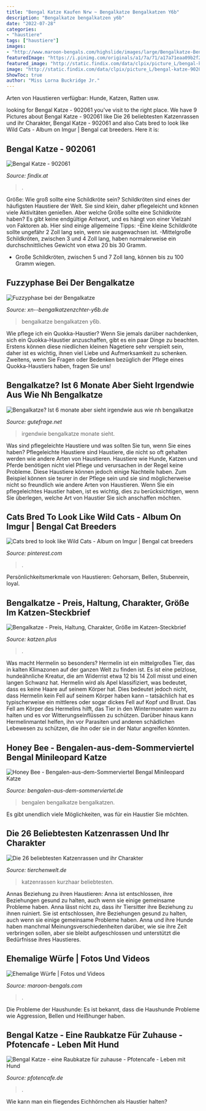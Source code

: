```yaml
---
title: "Bengal Katze Kaufen Nrw ~ Bengalkatze Bengalkatzen Y6b"
description: "Bengalkatze bengalkatzen y6b"
date: "2022-07-28"
categories:
- "haustiere"
tags: ["haustiere"]
images:
- "http://www.maroon-bengals.com/highslide/images/large/Bengalkatze-Bengalkitten-Wurf-03.2012-51.jpg"
featuredImage: "https://i.pinimg.com/originals/a1/7a/71/a17a71eaa09b2f2dfb49e31908ecca9f.jpg"
featured_image: "http://static.findix.com/data/clpix/picture_L/bengal-katze-902061-1.jpg"
image: "http://static.findix.com/data/clpix/picture_L/bengal-katze-902061-1.jpg"
ShowToc: true
author: "Miss Lorna Buckridge Jr."
---
```



Arten von Haustieren verfügbar: Hunde, Katzen, Ratten usw.

	

		
looking for Bengal Katze - 902061 you've visit to the right place. We have 9 Pictures about Bengal Katze - 902061 like Die 26 beliebtesten Katzenrassen und ihr Charakter, Bengal Katze - 902061 and also Cats bred to look like Wild Cats - Album on Imgur | Bengal cat breeders. Here it is:
		
    
## Bengal Katze - 902061

<img loading=lazy src="http://static.findix.com/data/clpix/picture_L/bengal-katze-902061-1.jpg" onerror="this.onerror=null;this.src='https://tse3.mm.bing.net/th?id=OIP.RQGYcvsCOvq484V8ymCnLgHaE8&amp;pid=15.1';" alt="Bengal Katze - 902061">

_Source: findix.at_

>. 

	

Größe: Wie groß sollte eine Schildkröte sein?
Schildkröten sind eines der häufigsten Haustiere der Welt. Sie sind klein, daher pflegeleicht und können viele Aktivitäten genießen. Aber welche Größe sollte eine Schildkröte haben? Es gibt keine endgültige Antwort, und es hängt von einer Vielzahl von Faktoren ab. Hier sind einige allgemeine Tipps:
-Eine kleine Schildkröte sollte ungefähr 2 Zoll lang sein, wenn sie ausgewachsen ist.
-Mittelgroße Schildkröten, zwischen 3 und 4 Zoll lang, haben normalerweise ein durchschnittliches Gewicht von etwa 20 bis 30 Gramm.
- Große Schildkröten, zwischen 5 und 7 Zoll lang, können bis zu 100 Gramm wiegen.

    
## Fuzzyphase Bei Der Bengalkatze

<img loading=lazy src="https://www.xn--bengalkatzenzchter-y6b.de/images/p011_1_00.jpg" onerror="this.onerror=null;this.src='https://tse1.mm.bing.net/th?id=OIP.Al_yCQGwH5-MRf0CRDmAKQHaE7&amp;pid=15.1';" alt="Fuzzyphase bei der Bengalkatze">

_Source: xn--bengalkatzenzchter-y6b.de_

>bengalkatze bengalkatzen y6b. 

	

Wie pflege ich ein Quokka-Haustier?
Wenn Sie jemals darüber nachdenken, sich ein Quokka-Haustier anzuschaffen, gibt es ein paar Dinge zu beachten. Erstens können diese niedlichen kleinen Nagetiere sehr verspielt sein, daher ist es wichtig, ihnen viel Liebe und Aufmerksamkeit zu schenken. Zweitens, wenn Sie Fragen oder Bedenken bezüglich der Pflege eines Quokka-Haustiers haben, fragen Sie uns!

    
## Bengalkatze? Ist 6 Monate Aber Sieht Irgendwie Aus Wie Nh Bengalkatze

<img loading=lazy src="https://images.gutefrage.net/media/fragen/bilder/bengalkatze-ist-6-monate-aber-sieht-irgendwie-aus-wie-nh-bengalkatze/2_big.jpg?v=1629192296425" onerror="this.onerror=null;this.src='https://tse2.mm.bing.net/th?id=OIP.zCIADhUwatyp8GOIyUMuRAAAAA&amp;pid=15.1';" alt="Bengalkatze? Ist 6 monate aber sieht irgendwie aus wie nh bengalkatze">

_Source: gutefrage.net_

>irgendwie bengalkatze monate sieht. 

	

Was sind pflegeleichte Haustiere und was sollten Sie tun, wenn Sie eines haben?
Pflegeleichte Haustiere sind Haustiere, die nicht so oft gehalten werden wie andere Arten von Haustieren. Haustiere wie Hunde, Katzen und Pferde benötigen nicht viel Pflege und verursachen in der Regel keine Probleme. Diese Haustiere können jedoch einige Nachteile haben. Zum Beispiel können sie teurer in der Pflege sein und sie sind möglicherweise nicht so freundlich wie andere Arten von Haustieren. Wenn Sie ein pflegeleichtes Haustier haben, ist es wichtig, dies zu berücksichtigen, wenn Sie überlegen, welche Art von Haustier Sie sich anschaffen möchten.

    
## Cats Bred To Look Like Wild Cats - Album On Imgur | Bengal Cat Breeders

<img loading=lazy src="https://i.pinimg.com/originals/a1/7a/71/a17a71eaa09b2f2dfb49e31908ecca9f.jpg" onerror="this.onerror=null;this.src='https://tse1.mm.bing.net/th?id=OIP.6BDUJJY0_i4OmB-0xu9lGAHaE7&amp;pid=15.1';" alt="Cats bred to look like Wild Cats - Album on Imgur | Bengal cat breeders">

_Source: pinterest.com_

>. 

	

Persönlichkeitsmerkmale von Haustieren: Gehorsam, Bellen, Stubenrein, loyal.

    
## Bengalkatze - Preis, Haltung, Charakter, Größe Im Katzen-Steckbrief

<img loading=lazy src="https://katzen.plus/wp-content/katzen/2019/11/bengalkatze-baby-bs-322881469.jpg" onerror="this.onerror=null;this.src='https://tse3.mm.bing.net/th?id=OIP.IhFS3-ikMpfFJd6T71FbOAHaE8&amp;pid=15.1';" alt="Bengalkatze - Preis, Haltung, Charakter, Größe im Katzen-Steckbrief">

_Source: katzen.plus_

>. 

	

Was macht Hermelin so besonders?
Hermelin ist ein mittelgroßes Tier, das in kalten Klimazonen auf der ganzen Welt zu finden ist. Es ist eine pelzlose, hundeähnliche Kreatur, die am Widerrist etwa 12 bis 14 Zoll misst und einen langen Schwanz hat. Hermelin wird als Apel klassifiziert, was bedeutet, dass es keine Haare auf seinem Körper hat. Dies bedeutet jedoch nicht, dass Hermelin kein Fell auf seinem Körper haben kann – tatsächlich hat es typischerweise ein mittleres oder sogar dickes Fell auf Kopf und Brust. Das Fell am Körper des Hermelins hilft, das Tier in den Wintermonaten warm zu halten und es vor Witterungseinflüssen zu schützen. Darüber hinaus kann Hermelinmantel helfen, ihn vor Parasiten und anderen schädlichen Lebewesen zu schützen, die ihn oder sie in der Natur angreifen könnten.

    
## Honey Bee - Bengalen-aus-dem-Sommerviertel Bengal Minileopard Katze

<img loading=lazy src="https://image.jimcdn.com/app/cms/image/transf/none/path/sb246ffb8b28dc48b/image/i52f7d90c16aa0cd0/version/1547772312/image.jpg" onerror="this.onerror=null;this.src='https://tse2.mm.bing.net/th?id=OIP.AL_Fuih7NgxIk3vZg1_1rwHaLG&amp;pid=15.1';" alt="Honey Bee - Bengalen-aus-dem-Sommerviertel Bengal Minileopard Katze">

_Source: bengalen-aus-dem-sommerviertel.de_

>bengalen bengalkatze bengalkatzen. 

	

Es gibt unendlich viele Möglichkeiten, was für ein Haustier Sie möchten.

    
## Die 26 Beliebtesten Katzenrassen Und Ihr Charakter

<img loading=lazy src="https://www.tierchenwelt.de/images/stories/haustiere/katzen/resized/bengal_katze_m_355x236.jpg" onerror="this.onerror=null;this.src='https://tse2.mm.bing.net/th?id=OIP.xdVZH7vJF7IMLgJtFHtPHwAAAA&amp;pid=15.1';" alt="Die 26 beliebtesten Katzenrassen und ihr Charakter">

_Source: tierchenwelt.de_

>katzenrassen kurzhaar beliebtesten. 

	

Annas Beziehung zu ihren Haustieren: Anna ist entschlossen, ihre Beziehungen gesund zu halten, auch wenn sie einige gemeinsame Probleme haben.
Anna lässt nicht zu, dass ihr Tiersitter ihre Beziehung zu ihnen ruiniert. Sie ist entschlossen, ihre Beziehungen gesund zu halten, auch wenn sie einige gemeinsame Probleme haben. Anna und ihre Hunde haben manchmal Meinungsverschiedenheiten darüber, wie sie ihre Zeit verbringen sollen, aber sie bleibt aufgeschlossen und unterstützt die Bedürfnisse ihres Haustieres.

    
## Ehemalige Würfe | Fotos Und Videos

<img loading=lazy src="http://www.maroon-bengals.com/highslide/images/large/Bengalkatze-Bengalkitten-Wurf-03.2012-51.jpg" onerror="this.onerror=null;this.src='https://tse3.mm.bing.net/th?id=OIP.V-d1LRwKLmcQUxFU0Gx62gHaE7&amp;pid=15.1';" alt="Ehemalige Würfe | Fotos und Videos">

_Source: maroon-bengals.com_

>. 

	

Die Probleme der Haushunde: Es ist bekannt, dass die Haushunde Probleme wie Aggression, Bellen und Heißhunger haben.

    
## Bengal Katze - Eine Raubkatze Für Zuhause - Pfotencafe - Leben Mit Hund

<img loading=lazy src="https://pfotencafe.de/wp-content/uploads/2017/10/Bengal-1.jpg" onerror="this.onerror=null;this.src='https://tse3.mm.bing.net/th?id=OIP.oEokSgXbrPj-U4Mmmxzb-wHaE7&amp;pid=15.1';" alt="Bengal Katze - eine Raubkatze für zuhause - Pfotencafe - Leben mit Hund">

_Source: pfotencafe.de_

>. 

	

Wie kann man ein fliegendes Eichhörnchen als Haustier halten?

